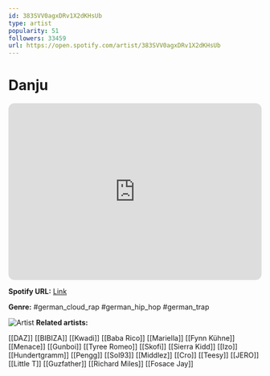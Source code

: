 ```yaml
---
id: 383SVV0agxDRv1X2dKHsUb
type: artist
popularity: 51
followers: 33459
url: https://open.spotify.com/artist/383SVV0agxDRv1X2dKHsUb
---
```

# Danju

<iframe style="border-radius:12px" src="https://open.spotify.com/embed/artist/383SVV0agxDRv1X2dKHsUb" width="100%" height="352" frameBorder="0" allowfullscreen="" allow="autoplay; clipboard-write; encrypted-media; fullscreen; picture-in-picture" loading="lazy"></iframe>

**Spotify URL:** [Link](https://open.spotify.com/artist/383SVV0agxDRv1X2dKHsUb)

**Genre:**  #german_cloud_rap #german_hip_hop #german_trap

![Artist](https://i.scdn.co/image/ab6761610000e5eb5e700eb1d65678cbe8f785fd)
**Related artists:**

[[DAZ]]
[[BIBIZA]]
[[Kwadi]]
[[Baba Rico]]
[[Mariella]]
[[Fynn Kühne]]
[[Menace]]
[[Gunboi]]
[[Tyree Romeo]]
[[Skofi]]
[[Sierra Kidd]]
[[Izo]]
[[Hundertgramm]]
[[Pengg]]
[[Sol93]]
[[Middlez]]
[[Cro]]
[[Teesy]]
[[JERO]]
[[Little T]]
[[Guzfather]]
[[Richard Miles]]
[[Fosace Jay]]

